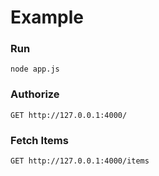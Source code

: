 
Example
==========

### Run
```
node app.js
```

### Authorize

```
GET http://127.0.0.1:4000/
```

### Fetch Items

```
GET http://127.0.0.1:4000/items
```


